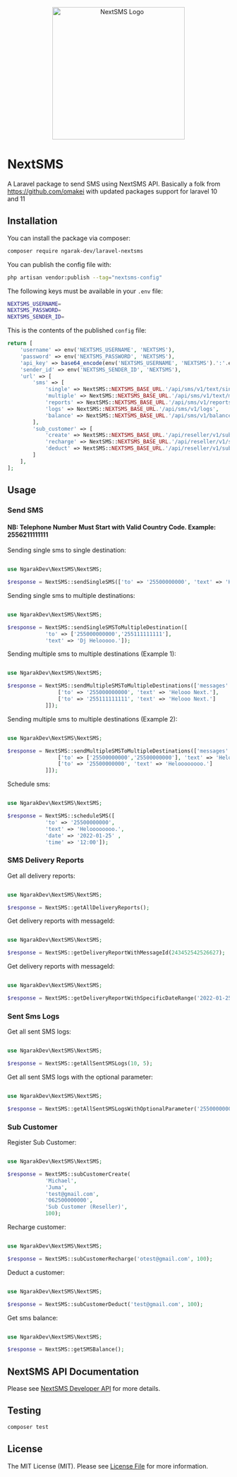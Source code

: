 
<p align="center">
    <img src="/art/nextsms-logo.png" width="300" title="NextSMS Logo" alt="NextSMS Logo">
</p>

# NextSMS

A Laravel package to send SMS using NextSMS API. Basically a folk from https://github.com/omakei with updated packages support for laravel 10 and 11


## Installation

You can install the package via composer:

```bash
composer require ngarak-dev/laravel-nextsms
```

You can publish the config file with:

```bash
php artisan vendor:publish --tag="nextsms-config"
```

The following keys must be available in your `.env` file:

```bash
NEXTSMS_USERNAME=
NEXTSMS_PASSWORD=
NEXTSMS_SENDER_ID=
```

This is the contents of the published `config` file:

```php
return [
    'username' => env('NEXTSMS_USERNAME', 'NEXTSMS'),
    'password' => env('NEXTSMS_PASSWORD', 'NEXTSMS'),
    'api_key' => base64_encode(env('NEXTSMS_USERNAME', 'NEXTSMS').':'.env('NEXTSMS_PASSWORD', 'NEXTSMS')),
    'sender_id' => env('NEXTSMS_SENDER_ID', 'NEXTSMS'),
    'url' => [
        'sms' => [
            'single' => NextSMS::NEXTSMS_BASE_URL.'/api/sms/v1/text/single',
            'multiple' => NextSMS::NEXTSMS_BASE_URL.'/api/sms/v1/text/multi',
            'reports' => NextSMS::NEXTSMS_BASE_URL.'/api/sms/v1/reports',
            'logs' => NextSMS::NEXTSMS_BASE_URL.'/api/sms/v1/logs',
            'balance' => NextSMS::NEXTSMS_BASE_URL.'/api/sms/v1/balance',
        ],
        'sub_customer' => [
            'create' => NextSMS::NEXTSMS_BASE_URL.'/api/reseller/v1/sub_customer/create',
            'recharge' => NextSMS::NEXTSMS_BASE_URL.'/api/reseller/v1/sub_customer/recharge',
            'deduct' => NextSMS::NEXTSMS_BASE_URL.'/api/reseller/v1/sub_customer/deduct',
        ]
    ],
];
```

## Usage

### Send SMS

#### NB: Telephone Number Must Start with Valid Country Code. Example: 2556211111111

Sending single sms to single destination:


```php

use NgarakDev\NextSMS\NextSMS;

$response = NextSMS::sendSingleSMS(['to' => '25500000000', 'text' => 'Hellooooo Next.']);

```

Sending single sms to multiple destinations:

```php

use NgarakDev\NextSMS\NextSMS;

$response = NextSMS::sendSingleSMSToMultipleDestination([
            'to' => ['255000000000','255111111111'], 
            'text' => 'Dj Helooooo.']);

```

Sending multiple sms to multiple destinations (Example 1):

```php

use NgarakDev\NextSMS\NextSMS;

$response = NextSMS::sendMultipleSMSToMultipleDestinations(['messages' => [
                ['to' => '255000000000', 'text' => 'Helooo Next.'],
                ['to' => '255111111111', 'text' => 'Helooo Next.']
            ]]);

```

Sending multiple sms to multiple destinations (Example 2):

```php

use NgarakDev\NextSMS\NextSMS;

$response = NextSMS::sendMultipleSMSToMultipleDestinations(['messages' => [
                ['to' => ['25500000000','25500000000'], 'text' => 'Heloooooooo.'],
                ['to' => '25500000000', 'text' => 'Heloooooooo.']
            ]]);

```

Schedule sms:

```php

use NgarakDev\NextSMS\NextSMS;

$response = NextSMS::scheduleSMS([
            'to' => '25500000000', 
            'text' => 'Heloooooooo.', 
            'date' => '2022-01-25' , 
            'time' => '12:00']);

```

### SMS Delivery Reports

Get all delivery reports:

```php

use NgarakDev\NextSMS\NextSMS;

$response = NextSMS::getAllDeliveryReports();

```

Get delivery reports with messageId:

```php

use NgarakDev\NextSMS\NextSMS;

$response = NextSMS::getDeliveryReportWithMessageId(243452542526627);

```

Get delivery reports with messageId:

```php

use NgarakDev\NextSMS\NextSMS;

$response = NextSMS::getDeliveryReportWithSpecificDateRange('2022-01-25', '2022-01-29');

```

### Sent Sms Logs

Get all sent SMS logs:

```php

use NgarakDev\NextSMS\NextSMS;

$response = NextSMS::getAllSentSMSLogs(10, 5);

```

Get all sent SMS logs with the optional parameter:

```php

use NgarakDev\NextSMS\NextSMS;

$response = NextSMS::getAllSentSMSLogsWithOptionalParameter('255000000000','2022-01-25', '2022-01-29',10, 5);

```

### Sub Customer

Register Sub Customer:

```php

use NgarakDev\NextSMS\NextSMS;

$response = NextSMS::subCustomerCreate(
            'Michael', 
            'Juma',
            'test@gmail.com',
            '062500000000', 
            'Sub Customer (Reseller)', 
            100);

```

Recharge customer:

```php

use NgarakDev\NextSMS\NextSMS;

$response = NextSMS::subCustomerRecharge('otest@gmail.com', 100);

```

Deduct a customer:

```php

use NgarakDev\NextSMS\NextSMS;

$response = NextSMS::subCustomerDeduct('test@gmail.com', 100);

```

Get sms balance:

```php

use NgarakDev\NextSMS\NextSMS;

$response = NextSMS::getSMSBalance();

```

## NextSMS API Documentation 

Please see [NextSMS Developer API](https://documenter.getpostman.com/view/4680389/SW7dX7JL#2936eed4-6027-45e7-92c9-fe1cd7df140b) for more details.

## Testing

```bash
composer test
```

## License

The MIT License (MIT). Please see [License File](LICENSE.md) for more information.